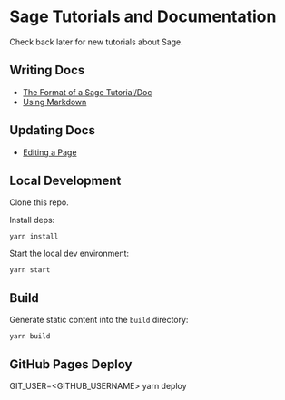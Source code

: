 # Sage Tutorials and Documentation

Check back later for new tutorials about Sage.

## Writing Docs

* [The Format of a Sage Tutorial/Doc](./writing-docs/doc-format.md)
* [Using Markdown](./writing-docs/using-markdown.md)


## Updating Docs

* [Editing a Page](./writing-docs/updating-docs.md)


## Local Development

Clone this repo.

Install deps:
```console
yarn install
```

Start the local dev environment:

```console
yarn start
```

## Build

Generate static content into the `build` directory:

```console
yarn build
```

## GitHub Pages Deploy

GIT_USER=<GITHUB_USERNAME> yarn deploy




